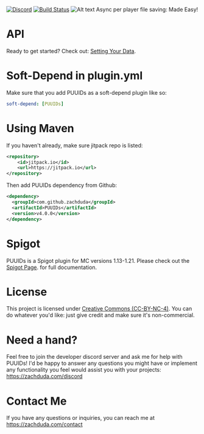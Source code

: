 [![Discord](https://img.shields.io/discord/469625341837836290?style=flat-square&logo=Discord&logoColor=bdc7fc&label=Support%20Discord)](https://zachduda.com/discord?utm=github_badge)  [![Build Status](https://ci.zachduda.com/job/ChatFeelings/badge/icon)](https://ci.zachduda.com/job/PUUIDs/)
![Alt text](Images/banner.png?raw=true "PUUIDs Banner")
Async per player file saving: Made Easy!

# API
Ready to get started? Check out: [Setting Your Data](https://github.com/zachduda/PUUIDs/wiki/Start-Setting-Data).

# Soft-Depend in plugin.yml
Make sure that you add PUUIDs as a soft-depend plugin like so:
```yaml
soft-depend: [PUUIDs]
```
# Using Maven
If you haven't already, make sure jitpack repo is listed:
```xml
<repository>
    <id>jitpack.io</id>
    <url>https://jitpack.io</url>
</repository>
```

Then add PUUIDs dependency from Github:

```xml
<dependency>
  <groupId>com.github.zachduda</groupId>
  <artifactId>PUUIDs</artifactId>
  <version>v4.0.0</version>
</dependency>
```


# Spigot
PUUIDs is a Spigot plugin for MC versions 1.13-1.21. Please check out the [Spigot Page](https://www.spigotmc.org/resources/puuids-•-an-async-file-api.71496/). for full documentation.


# License
This project is licensed under [Creative Commons (CC-BY-NC-4)](https://creativecommons.org/licenses/by-nc/4.0/).
You can do whatever you'd like: just give credit and make sure it's non-commercial.


# Need a hand?
Feel free to join the developer discord server and ask me for help with PUUIDs! I'd be happy to answer any questions you might have or implement any functionality you feel would assist you with your projects: https://zachduda.com/discord


# Contact Me
If you have any questions or inquiries, you can reach me at https://zachduda.com/contact
